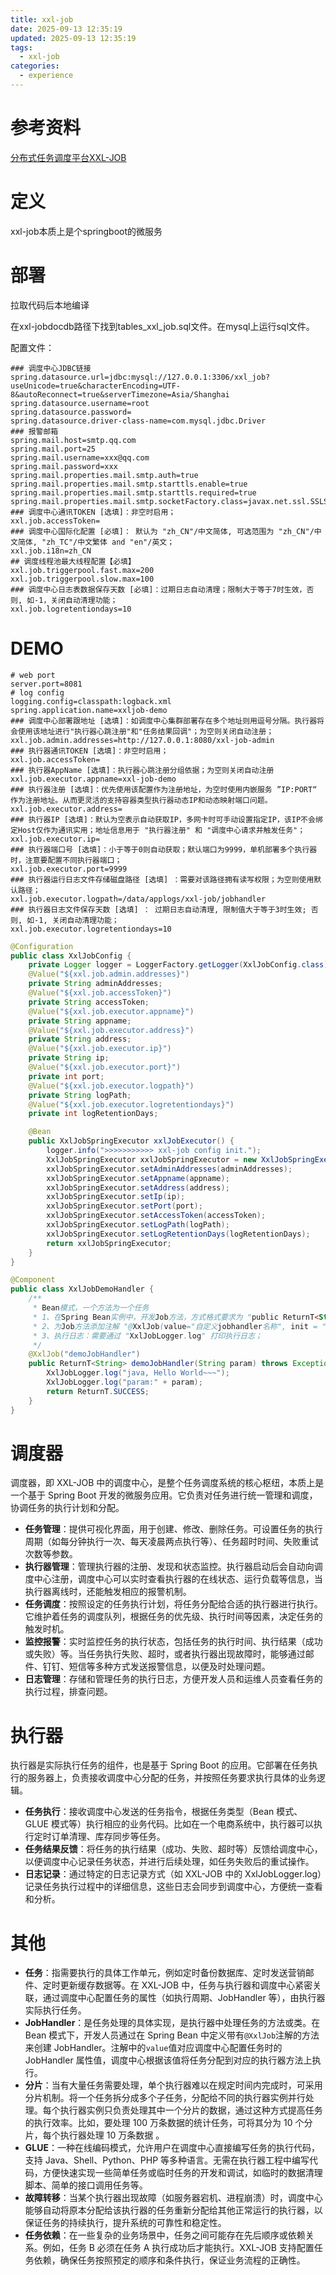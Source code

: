 ```yaml
---
title: xxl-job
date: 2025-09-13 12:35:19
updated: 2025-09-13 12:35:19
tags:
  - xxl-job
categories:
  - experience
---
```


# 参考资料

[分布式任务调度平台XXL-JOB](https://www.xuxueli.com/xxl-job/)

# 定义

xxl-job本质上是个springboot的微服务

# 部署

拉取代码后本地编译

在xxl-jobdocdb路径下找到tables_xxl_job.sql文件。在mysql上运行sql文件。

配置文件：

```properties
### 调度中心JDBC链接
spring.datasource.url=jdbc:mysql://127.0.0.1:3306/xxl_job?useUnicode=true&characterEncoding=UTF-8&autoReconnect=true&serverTimezone=Asia/Shanghai
spring.datasource.username=root
spring.datasource.password=
spring.datasource.driver-class-name=com.mysql.jdbc.Driver
### 报警邮箱
spring.mail.host=smtp.qq.com
spring.mail.port=25
spring.mail.username=xxx@qq.com
spring.mail.password=xxx
spring.mail.properties.mail.smtp.auth=true
spring.mail.properties.mail.smtp.starttls.enable=true
spring.mail.properties.mail.smtp.starttls.required=true
spring.mail.properties.mail.smtp.socketFactory.class=javax.net.ssl.SSLSocketFactory
### 调度中心通讯TOKEN [选填]：非空时启用；
xxl.job.accessToken=
### 调度中心国际化配置 [必填]： 默认为 "zh_CN"/中文简体, 可选范围为 "zh_CN"/中文简体, "zh_TC"/中文繁体 and "en"/英文；
xxl.job.i18n=zh_CN
## 调度线程池最大线程配置【必填】
xxl.job.triggerpool.fast.max=200
xxl.job.triggerpool.slow.max=100
### 调度中心日志表数据保存天数 [必填]：过期日志自动清理；限制大于等于7时生效，否则, 如-1，关闭自动清理功能；
xxl.job.logretentiondays=10
```

# DEMO

```properties
# web port
server.port=8081
# log config
logging.config=classpath:logback.xml
spring.application.name=xxljob-demo
### 调度中心部署跟地址 [选填]：如调度中心集群部署存在多个地址则用逗号分隔。执行器将会使用该地址进行"执行器心跳注册"和"任务结果回调"；为空则关闭自动注册；
xxl.job.admin.addresses=http://127.0.0.1:8080/xxl-job-admin
### 执行器通讯TOKEN [选填]：非空时启用；
xxl.job.accessToken=
### 执行器AppName [选填]：执行器心跳注册分组依据；为空则关闭自动注册
xxl.job.executor.appname=xxl-job-demo
### 执行器注册 [选填]：优先使用该配置作为注册地址，为空时使用内嵌服务 ”IP:PORT“ 作为注册地址。从而更灵活的支持容器类型执行器动态IP和动态映射端口问题。
xxl.job.executor.address=
### 执行器IP [选填]：默认为空表示自动获取IP，多网卡时可手动设置指定IP，该IP不会绑定Host仅作为通讯实用；地址信息用于 "执行器注册" 和 "调度中心请求并触发任务"；
xxl.job.executor.ip=
### 执行器端口号 [选填]：小于等于0则自动获取；默认端口为9999，单机部署多个执行器时，注意要配置不同执行器端口；
xxl.job.executor.port=9999
### 执行器运行日志文件存储磁盘路径 [选填] ：需要对该路径拥有读写权限；为空则使用默认路径；
xxl.job.executor.logpath=/data/applogs/xxl-job/jobhandler
### 执行器日志文件保存天数 [选填] ： 过期日志自动清理, 限制值大于等于3时生效; 否则, 如-1, 关闭自动清理功能；
xxl.job.executor.logretentiondays=10
```

```java
@Configuration
public class XxlJobConfig {
    private Logger logger = LoggerFactory.getLogger(XxlJobConfig.class);
    @Value("${xxl.job.admin.addresses}")
    private String adminAddresses;
    @Value("${xxl.job.accessToken}")
    private String accessToken;
    @Value("${xxl.job.executor.appname}")
    private String appname;
    @Value("${xxl.job.executor.address}")
    private String address;
    @Value("${xxl.job.executor.ip}")
    private String ip;
    @Value("${xxl.job.executor.port}")
    private int port;
    @Value("${xxl.job.executor.logpath}")
    private String logPath;
    @Value("${xxl.job.executor.logretentiondays}")
    private int logRetentionDays;

    @Bean
    public XxlJobSpringExecutor xxlJobExecutor() {
        logger.info(">>>>>>>>>>> xxl-job config init.");
        XxlJobSpringExecutor xxlJobSpringExecutor = new XxlJobSpringExecutor();
        xxlJobSpringExecutor.setAdminAddresses(adminAddresses);
        xxlJobSpringExecutor.setAppname(appname);
        xxlJobSpringExecutor.setAddress(address);
        xxlJobSpringExecutor.setIp(ip);
        xxlJobSpringExecutor.setPort(port);
        xxlJobSpringExecutor.setAccessToken(accessToken);
        xxlJobSpringExecutor.setLogPath(logPath);
        xxlJobSpringExecutor.setLogRetentionDays(logRetentionDays);
        return xxlJobSpringExecutor;
    }
}
```

```java
@Component
public class XxlJobDemoHandler {
    /**
     * Bean模式，一个方法为一个任务
     * 1、在Spring Bean实例中，开发Job方法，方式格式要求为 "public ReturnT<String> execute(String param)"
     * 2、为Job方法添加注解 "@XxlJob(value="自定义jobhandler名称", init = "JobHandler初始化方法", destroy = "JobHandler销毁方法")"，注解value值对应的是调度中心新建任务的JobHandler属性的值。
     * 3、执行日志：需要通过 "XxlJobLogger.log" 打印执行日志；
     */
    @XxlJob("demoJobHandler")
    public ReturnT<String> demoJobHandler(String param) throws Exception {
        XxlJobLogger.log("java, Hello World~~~");
        XxlJobLogger.log("param:" + param);
        return ReturnT.SUCCESS;
    }
}
```

# 调度器

调度器，即 XXL-JOB 中的调度中心，是整个任务调度系统的核心枢纽，本质上是一个基于 Spring Boot 开发的微服务应用。它负责对任务进行统一管理和调度，协调任务的执行计划和分配。

- **任务管理**：提供可视化界面，用于创建、修改、删除任务。可设置任务的执行周期（如每分钟执行一次、每天凌晨两点执行等）、任务超时时间、失败重试次数等参数。
- **执行器管理**：管理执行器的注册、发现和状态监控。执行器启动后会自动向调度中心注册，调度中心可以实时查看执行器的在线状态、运行负载等信息，当执行器离线时，还能触发相应的报警机制。
- **任务调度**：按照设定的任务执行计划，将任务分配给合适的执行器进行执行。它维护着任务的调度队列，根据任务的优先级、执行时间等因素，决定任务的触发时机。
- **监控报警**：实时监控任务的执行状态，包括任务的执行时间、执行结果（成功或失败）等。当任务执行失败、超时，或者执行器出现故障时，能够通过邮件、钉钉、短信等多种方式发送报警信息，以便及时处理问题。
- **日志管理**：存储和管理任务的执行日志，方便开发人员和运维人员查看任务的执行过程，排查问题。

# 执行器

执行器是实际执行任务的组件，也是基于 Spring Boot 的应用。它部署在任务执行的服务器上，负责接收调度中心分配的任务，并按照任务要求执行具体的业务逻辑。

- **任务执行**：接收调度中心发送的任务指令，根据任务类型（Bean 模式、GLUE 模式等）执行相应的业务代码。比如在一个电商系统中，执行器可以执行定时订单清理、库存同步等任务。
- **任务结果反馈**：将任务的执行结果（成功、失败、超时等）反馈给调度中心，以便调度中心记录任务状态，并进行后续处理，如任务失败后的重试操作。
- **日志记录**：通过特定的日志记录方式（如 XXL-JOB 中的 XxlJobLogger.log）记录任务执行过程中的详细信息，这些日志会同步到调度中心，方便统一查看和分析。

# 其他

- **任务**：指需要执行的具体工作单元，例如定时备份数据库、定时发送营销邮件、定时更新缓存数据等。在 XXL-JOB 中，任务与执行器和调度中心紧密关联，通过调度中心配置任务的属性（如执行周期、JobHandler 等），由执行器实际执行任务。
- **JobHandler**：是任务处理的具体实现，是执行器中处理任务的方法或类。在 Bean 模式下，开发人员通过在 Spring Bean 中定义带有`@XxlJob`注解的方法来创建 JobHandler。注解中的`value`值对应调度中心配置任务时的 JobHandler 属性值，调度中心根据该值将任务分配到对应的执行器方法上执行。
- **分片**：当有大量任务需要处理，单个执行器难以在规定时间内完成时，可采用分片机制。将一个任务拆分成多个子任务，分配给不同的执行器实例并行处理。每个执行器实例只负责处理其中一个分片的数据，通过这种方式提高任务的执行效率。比如，要处理 100 万条数据的统计任务，可将其分为 10 个分片，每个执行器处理 10 万条数据 。
- **GLUE**：一种在线编码模式，允许用户在调度中心直接编写任务的执行代码，支持 Java、Shell、Python、PHP 等多种语言。无需在执行器工程中编写代码，方便快速实现一些简单任务或临时任务的开发和调试，如临时的数据清理脚本、简单的接口调用任务等。
- **故障转移**：当某个执行器出现故障（如服务器宕机、进程崩溃）时，调度中心能够自动将原本分配给该执行器的任务重新分配给其他正常运行的执行器，以保证任务的持续执行，提升系统的可靠性和稳定性。
- **任务依赖**：在一些复杂的业务场景中，任务之间可能存在先后顺序或依赖关系。例如，任务 B 必须在任务 A 执行成功后才能执行。XXL-JOB 支持配置任务依赖，确保任务按照预定的顺序和条件执行，保证业务流程的正确性。